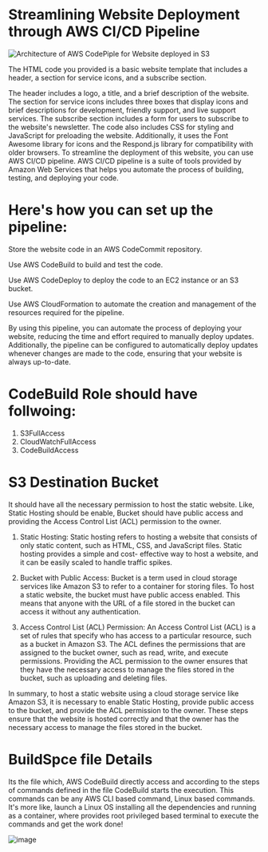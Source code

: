 # Streamlining Website Deployment through AWS CI/CD Pipeline
![Architecture of AWS CodePiple for Website deployed in S3](https://user-images.githubusercontent.com/55047333/216131323-62a967fc-0c65-4394-9864-7ec6b3de025d.png)



The HTML code you provided is a basic website template that includes a header, a section for service icons, and a subscribe section.

The header includes a logo, a title, and a brief description of the website. The section for service icons includes three boxes that display icons and brief descriptions for development, friendly support, and live support services. The subscribe section includes a form for users to subscribe to the website's newsletter. The code also includes CSS for styling and JavaScript for preloading the website. Additionally, it uses the Font Awesome library for icons and the Respond.js library for compatibility with older browsers. To streamline the deployment of this website, you can use AWS CI/CD pipeline. AWS CI/CD pipeline is a suite of tools provided by Amazon Web Services that helps you automate the process of building, testing, and deploying your code.

# Here's how you can set up the pipeline:

Store the website code in an AWS CodeCommit repository.

Use AWS CodeBuild to build and test the code.

Use AWS CodeDeploy to deploy the code to an EC2 instance or an S3 bucket.

Use AWS CloudFormation to automate the creation and management of the resources required for the pipeline.

By using this pipeline, you can automate the process of deploying your website, reducing the time and effort required to manually deploy updates. Additionally, the pipeline can be configured to automatically deploy updates whenever changes are made to the code, ensuring that your website is always up-to-date.

# CodeBuild Role should have follwoing:

1. S3FullAccess
2. CloudWatchFullAccess
3. CodeBuildAccess

# S3 Destination Bucket

It should have all the necessary permission to host the static website. Like, Static Hosting should be enable, Bucket should have public access and providing the Access Control List (ACL) permission to the owner. 

1. Static Hosting:
  Static hosting refers to hosting a website that consists of only static content, such as HTML, CSS, and JavaScript files. Static hosting provides a simple and cost-   effective way to host a website, and it can be easily scaled to handle traffic spikes.

2. Bucket with Public Access:
  Bucket is a term used in cloud storage services like Amazon S3 to refer to a container for storing files. To host a static website, the bucket must have public         access enabled. This means that anyone with the URL of a file stored in the bucket can access it without any authentication.

3. Access Control List (ACL) Permission:
  An Access Control List (ACL) is a set of rules that specify who has access to a particular resource, such as a bucket in Amazon S3. The ACL defines the permissions     that are assigned to the bucket owner, such as read, write, and execute permissions. Providing the ACL permission to the owner ensures that they have the necessary     access to manage the files stored in the bucket, such as uploading and deleting files.

In summary, to host a static website using a cloud storage service like Amazon S3, it is necessary to enable Static Hosting, provide public access to the bucket, and provide the ACL permission to the owner. These steps ensure that the website is hosted correctly and that the owner has the necessary access to manage the files stored in the bucket.

# BuildSpce file Details

Its the file which, AWS CodeBuild directly access and according to the steps of commands defined in the file CodeBuild starts the execution. This commands can be any AWS CLI based command, Linux based commands. It's more like, launch a Linux OS installing all the dependencies and running as a container, where provides root privileged based terminal to execute the commands and get the work done! 

![image](https://user-images.githubusercontent.com/55047333/215684406-55f2b4b7-7173-4d78-aae6-198146eae346.png)


